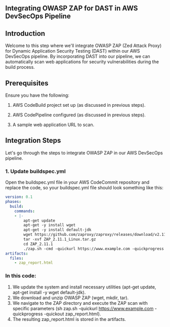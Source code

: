 ## Integrating OWASP ZAP for DAST in AWS DevSecOps Pipeline
## Introduction
Welcome to this step where we'll integrate OWASP ZAP (Zed Attack Proxy) for Dynamic Application Security Testing (DAST) within our AWS DevSecOps pipeline. By incorporating DAST into our pipeline, we can automatically scan web applications for security vulnerabilities during the build process.

## Prerequisites
Ensure you have the following:
1. AWS CodeBuild project set up (as discussed in previous steps).

2. AWS CodePipeline configured (as discussed in previous steps).

3. A sample web application URL to scan.

## Integration Steps
Let's go through the steps to integrate OWASP ZAP in our AWS DevSecOps pipeline.

### 1. Update buildspec.yml
Open the buildspec.yml file in your AWS CodeCommit repository and replace the code, so your buildspec.yml file should look something like this:
```yaml
version: 0.1
phases:
  build:
    commands:
    - |-
        apt-get update
        apt-get -y install wget
        apt-get -y install default-jdk
        wget https://github.com/zaproxy/zaproxy/releases/download/v2.11.1/ZAP_2.11.1_Linux.tar.gz
        tar -xvf ZAP_2.11.1_Linux.tar.gz
        cd ZAP_2.11.1
        ./zap.sh -cmd -quickurl https://www.example.com -quickprogress -quickout ../zap_report.html 
artifacts:
  files:
    - zap_report.html
```

### In this code:

1. We update the system and install necessary utilities (apt-get update, apt-get install -y wget default-jdk).
2. We download and unzip OWASP ZAP (wget, mkdir, tar).
3. We navigate to the ZAP directory and execute the ZAP scan with specific parameters (sh zap.sh -quickurl https://www.example.com -quickprogress -quickout zap_report.html).
4. The resulting zap_report.html is stored in the artifacts.
